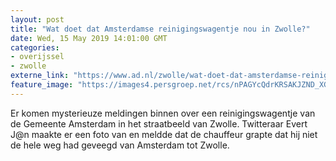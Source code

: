 ```yaml
---
layout: post
title: "Wat doet dat Amsterdamse reinigingswagentje nou in Zwolle?"
date: Wed, 15 May 2019 14:01:00 GMT
categories: 
- overijssel 
- zwolle 
externe_link: "https://www.ad.nl/zwolle/wat-doet-dat-amsterdamse-reinigingswagentje-nou-in-zwolle~ab6d0ed7/"
feature_image: "https://images4.persgroep.net/rcs/nPAGYcQdrKRSAKJZND_XG7mAnA0/diocontent/148437133/_fitwidth/400/?appId=21791a8992982cd8da851550a453bd7f&quality=0.7"
---
```


Er komen mysterieuze meldingen binnen over een reinigingswagentje van de Gemeente Amsterdam in het straatbeeld van Zwolle. Twitteraar Evert J@n maakte er een foto van en meldde dat de chauffeur grapte dat hij niet de hele weg had geveegd van Amsterdam tot Zwolle.
